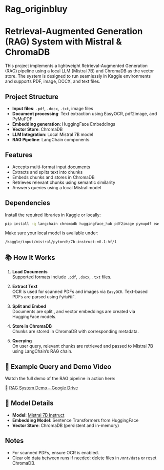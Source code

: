# Rag_originbluy


# Retrieval-Augmented Generation (RAG) System with Mistral & ChromaDB

This project implements a lightweight Retrieval-Augmented Generation (RAG) pipeline using a local LLM (Mistral 7B) and ChromaDB as the vector store. The system is designed to run seamlessly in Kaggle environments and supports PDF, image, DOCX, and text files.

##  Project Structure

- **Input files**: `.pdf`, `.docx`, `.txt`, image files
- **Document processing**: Text extraction using EasyOCR, pdf2image, and PyMuPDF
- **Embedding generation**: HuggingFace Embeddings
- **Vector Store**: ChromaDB
- **LLM Integration**: Local Mistral 7B model
- **RAG Pipeline**: LangChain components

##  Features

- Accepts multi-format input documents
- Extracts and splits text into chunks
- Embeds chunks and stores in ChromaDB
- Retrieves relevant chunks using semantic similarity
- Answers queries using a local Mistral model

##  Dependencies

Install the required libraries in Kaggle or locally:

```bash
pip install -q langchain chromadb huggingface_hub pdf2image pymupdf easyocr python-docx opencv-python
```

Make sure your local model is available under:

```
/kaggle/input/mistral/pytorch/7b-instruct-v0.1-hf/1
```


## 📚 How It Works

1. **Load Documents**  
   Supported formats include `.pdf`, `.docx`, `.txt` files.

2. **Extract Text**  
   OCR is used for scanned PDFs and images via `EasyOCR`. Text-based PDFs are parsed using `PyMuPDF`.

3. **Split and Embed**  
   Documents are split , and vector embeddings are created via HuggingFace models.

4. **Store in ChromaDB**  
   Chunks are stored in ChromaDB with corresponding metadata.

5. **Querying**  
   On user query, relevant chunks are retrieved and passed to Mistral 7B using LangChain’s RAG chain.

## 🧪 Example Query and  Demo Video

Watch the full demo of the RAG pipeline in action here:

🔗 [RAG System Demo – Google Drive](https://drive.google.com/file/d/1gf1Y0_CAo2j5m5X9CXcZ-Gsv4JLl7UQ7/view?usp=drive_link)

## 🧠 Model Details

- **Model**: [Mistral 7B Instruct](https://huggingface.co/mistralai/Mistral-7B-Instruct-v0.1)
- **Embedding Model**: Sentence Transformers from HuggingFace
- **Vector Store**: ChromaDB (persistent and in-memory)

##  Notes

- For scanned PDFs, ensure OCR is enabled.
- Clear old data between runs if needed: delete files in `/mnt/data` or reset ChromaDB.

